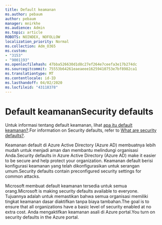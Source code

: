 ```yaml
---
title: Default keamanan
ms.author: pebaum
author: pebaum
manager: mnirkhe
ms.audience: Admin
ms.topic: article
ROBOTS: NOINDEX, NOFOLLOW
localization_priority: Normal
ms.collection: Adm_O365
ms.custom:
- "3153"
- "9001193"
ms.openlocfilehash: 47bba526630d1d8c27ef264e7ceefa3e17b274dc
ms.sourcegitcommit: 75553b64261eaeaeee16259410753e7bf8982ca1
ms.translationtype: MT
ms.contentlocale: id-ID
ms.lasthandoff: 04/02/2020
ms.locfileid: "43118378"
---
```

# <a name="security-defaults"></a><span data-ttu-id="b830f-102">Default keamanan</span><span class="sxs-lookup"><span data-stu-id="b830f-102">Security defaults</span></span>

<span data-ttu-id="b830f-103">Untuk informasi tentang default keamanan, lihat [apa itu default keamanan?](https://docs.microsoft.com/azure/active-directory/conditional-access/concept-conditional-access-security-defaults).</span><span class="sxs-lookup"><span data-stu-id="b830f-103">For information on Security defaults, refer to [What are security defaults?](https://docs.microsoft.com/azure/active-directory/conditional-access/concept-conditional-access-security-defaults).</span></span>

<span data-ttu-id="b830f-104">Keamanan default di Azure Active Directory (Azure AD) membuatnya lebih mudah untuk menjadi aman dan membantu melindungi organisasi Anda.</span><span class="sxs-lookup"><span data-stu-id="b830f-104">Security defaults in Azure Active Directory (Azure AD) make it easier to be secure and help protect your organization.</span></span> <span data-ttu-id="b830f-105">Keamanan default berisi konfigurasi keamanan yang telah dikonfigurasikan untuk serangan umum.</span><span class="sxs-lookup"><span data-stu-id="b830f-105">Security defaults contain preconfigured security settings for common attacks.</span></span>

<span data-ttu-id="b830f-106">Microsoft membuat default keamanan tersedia untuk semua orang.</span><span class="sxs-lookup"><span data-stu-id="b830f-106">Microsoft is making security defaults available to everyone.</span></span> <span data-ttu-id="b830f-107">Tujuannya adalah untuk memastikan bahwa semua organisasi memiliki tingkat keamanan dasar diaktifkan tanpa biaya tambahan.</span><span class="sxs-lookup"><span data-stu-id="b830f-107">The goal is to ensure that all organizations have a basic level of security enabled at no extra cost.</span></span> <span data-ttu-id="b830f-108">Anda mengaktifkan keamanan asali di Azure portal.</span><span class="sxs-lookup"><span data-stu-id="b830f-108">You turn on security defaults in the Azure portal.</span></span>
